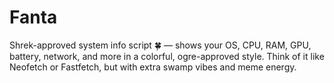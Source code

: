 # Fanta
Shrek-approved system info script 🍀 — shows your OS, CPU, RAM, GPU, battery, network, and more in a colorful, ogre-approved style. Think of it like Neofetch or Fastfetch, but with extra swamp vibes and meme energy.
